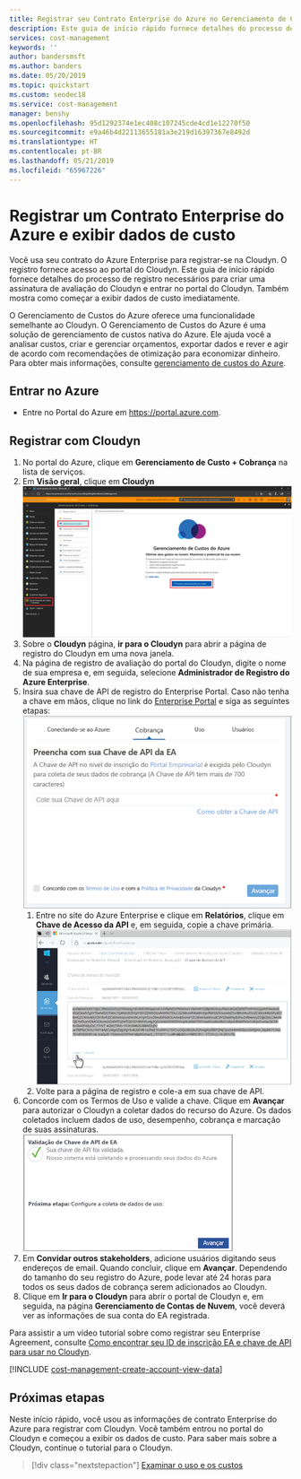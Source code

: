 ```yaml
---
title: Registrar seu Contrato Enterprise do Azure no Gerenciamento de Custo do Azure | Microsoft Docs
description: Este guia de início rápido fornece detalhes do processo de registro necessários para criar uma assinatura de avaliação do Cloudyn e entrar no portal do Cloudyn.
services: cost-management
keywords: ''
author: bandersmsft
ms.author: banders
ms.date: 05/20/2019
ms.topic: quickstart
ms.custom: seodec18
ms.service: cost-management
manager: benshy
ms.openlocfilehash: 95d1292374e1ec408c107245cde4cd1e12270f50
ms.sourcegitcommit: e9a46b4d22113655181a3e219d16397367e8492d
ms.translationtype: HT
ms.contentlocale: pt-BR
ms.lasthandoff: 05/21/2019
ms.locfileid: "65967226"
---
```

# <a name="register-an-azure-enterprise-agreement-and-view-cost-data"></a>Registrar um Contrato Enterprise do Azure e exibir dados de custo

Você usa seu contrato do Azure Enterprise para registrar-se na Cloudyn. O registro fornece acesso ao portal do Cloudyn. Este guia de início rápido fornece detalhes do processo de registro necessários para criar uma assinatura de avaliação do Cloudyn e entrar no portal do Cloudyn. Também mostra como começar a exibir dados de custo imediatamente.

O Gerenciamento de Custos do Azure oferece uma funcionalidade semelhante ao Cloudyn. O Gerenciamento de Custos do Azure é uma solução de gerenciamento de custos nativa do Azure. Ele ajuda você a analisar custos, criar e gerenciar orçamentos, exportar dados e rever e agir de acordo com recomendações de otimização para economizar dinheiro. Para obter mais informações, consulte [gerenciamento de custos do Azure](overview-cost-mgt.md).

## <a name="sign-in-to-azure"></a>Entrar no Azure

- Entre no Portal do Azure em https://portal.azure.com.

## <a name="register-with-cloudyn"></a>Registrar com Cloudyn

1. No portal do Azure, clique em **Gerenciamento de Custo + Cobrança** na lista de serviços.
2. Em **Visão geral**, clique em **Cloudyn**  
    ![Página do Cloudyn mostrada no portal do Azure](./media/quick-register-ea/cost-mgt-billing-service.png)
3. Sobre o **Cloudyn** página, **ir para o Cloudyn** para abrir a página de registro do Cloudyn em uma nova janela.
4. Na página de registro de avaliação do portal do Cloudyn, digite o nome de sua empresa e, em seguida, selecione **Administrador de Registro do Azure Enterprise**.  
5. Insira sua chave de API de registro do Enterprise Portal. Caso não tenha a chave em mãos, clique no link do [Enterprise Portal](https://ea.azure.com) e siga as seguintes etapas:  
    ![Cole sua chave de API na guia Cobrança](./media/quick-register-ea/trial-reg.png)
   1. Entre no site do Azure Enterprise e clique em **Relatórios**, clique em **Chave de Acesso da API** e, em seguida, copie a chave primária.  
    ![Exemplo de uma chave de API de EA no portal do EA](./media/quick-register-ea/ea-key.png)
   3. Volte para a página de registro e cole-a em sua chave de API.
6. Concorde com os Termos de Uso e valide a chave. Clique em **Avançar** para autorizar o Cloudyn a coletar dados do recurso do Azure. Os dados coletados incluem dados de uso, desempenho, cobrança e marcação de suas assinaturas.  
    ![Exemplo de uma validação bem-sucedida de chave de API de EA](./media/quick-register-ea/ea-key-validated.png)
7. Em **Convidar outros stakeholders**, adicione usuários digitando seus endereços de email. Quando concluir, clique em **Avançar**. Dependendo do tamanho do seu registro do Azure, pode levar até 24 horas para todos os seus dados de cobrança serem adicionados ao Cloudyn.
8. Clique em **Ir para o Cloudyn** para abrir o portal de Cloudyn e, em seguida, na página **Gerenciamento de Contas de Nuvem**, você deverá ver as informações de sua conta do EA registrada.

Para assistir a um vídeo tutorial sobre como registrar seu Enterprise Agreement, consulte [Como encontrar seu ID de inscrição EA e chave de API para usar no Cloudyn](https://youtu.be/u_phLs_udig).

[!INCLUDE [cost-management-create-account-view-data](../../includes/cost-management-create-account-view-data.md)]

## <a name="next-steps"></a>Próximas etapas

Neste início rápido, você usou as informações de contrato Enterprise do Azure para registrar com Cloudyn. Você também entrou no portal do Cloudyn e começou a exibir os dados de custo. Para saber mais sobre a Cloudyn, continue o tutorial para o Cloudyn.

> [!div class="nextstepaction"]
> [Examinar o uso e os custos](./tutorial-review-usage.md)

